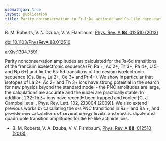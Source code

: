 ```yaml
---
usemathjax: true
layout: publication
title: Parity nonconservation in Fr-like actinide and Cs-like rare-earth-metal ions
---
```


B. M. Roberts, V. A. Dzuba, V. V. Flambaum, [Phys. Rev. A **88**, 012510 (2013)](http://dx.doi.org/10.1103/PhysRevA.88.012510)

[doi:10.1103/PhysRevA.88.012510](http://dx.doi.org/10.1103/PhysRevA.88.012510)

[arXiv:1304.7591](http://arxiv.org/abs/1304.7591)

Parity nonconservation amplitudes are calculated for the 7s-6d transitions of the francium isoelectronic sequence (Fr, Ra +, Ac 2+, Th 3+, Pa 4+, U 5+ and Np 6+) and for the 6s-5d transitions of the cesium isoelectronic sequence (Cs, Ba +, La 2+, Ce 3+ and Pr 4+). We show in particular that isotopes of La 2+, Ac 2+ and Th 3+ ions have strong potential in the search for new physics beyond the standard model - the PNC amplitudes are large, the calculations are accurate and the nuclei are practically stable. In addition, 232-Th 3+ ions have recently been trapped and cooled [C. J. Campbell et al., Phys. Rev. Lett. 102, 233004 (2009)]. We also extend previous works by calculating the s-s PNC transitions in Ra + and Ba +, and provide new calculations of several energy levels, and electric dipole and quadrupole transition amplitudes for the Fr-like actinide ions.

 * B. M. Roberts, V. A. Dzuba, V. V. Flambaum, [Phys. Rev. A **88**, 012510 (2013)](http://dx.doi.org/10.1103/PhysRevA.88.012510)
